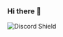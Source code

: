 ### Hi there 👋

<img src="https://discordapp.com/api/guilds/678206703275343883/widget.png?style=shield" alt="Discord Shield"/>
